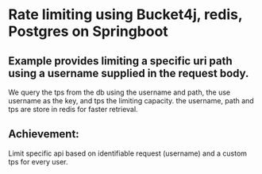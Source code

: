 # Rate limiting using Bucket4j, redis, Postgres on Springboot

## Example provides limiting a specific uri path using a username supplied in the request body.

We query the tps from the db using the username and path, the use username as the key, 
and tps the limiting capacity. the username, path and tps are store in redis for faster retrieval.

## Achievement: 

Limit specific api based on identifiable request (username) and a custom tps for every user.

